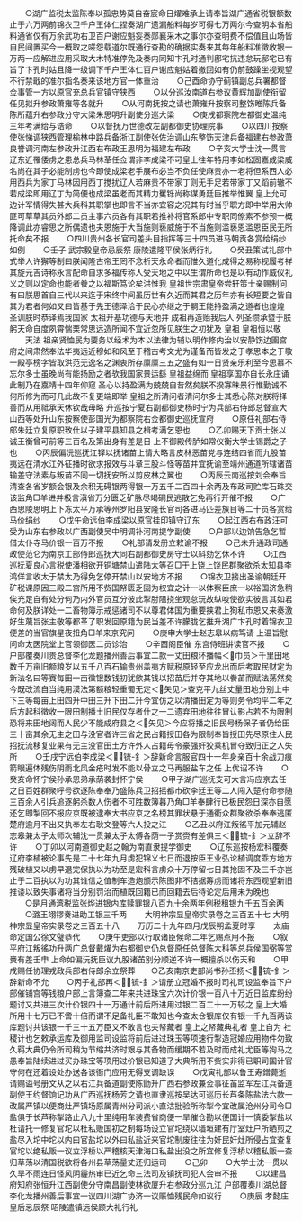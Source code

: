 <!-- { "loadSidebar": true } -->
　　○湖广监税太监陈奉以孤忠势莫自奋宸命日燿难承上请奉旨湖广通省税银额数止于六万两前锦衣卫千户王体仁捏奏湖广遗漏船料每岁可得七万两尔今查明本省船料通省仅有万余武功右卫百户谢应魁妄奏郧襄采木之事尔亦查明费不偿值且山场皆自民间置买今一概取之嗟怨载道尔既通行查勘的确据实奏来其每年船料准徵收银一万两一应解进应用采取大木特准停免及奏内同知卞孔时通判邸宅抗违怠玩邸宅已有旨了卞孔时姑且降一级调下千户王体仁百户谢应魁姑着撤回如有仍前鼓躁坐视观望不行禁戢的准尔指名奏来该地方官一体重治
　　○己酉命协守蓟镇副总兵署都督佥事管一方以原官充总兵官镇守狭西
　　○以分巡汝南道右参议黄辉加副使衔留任见拟升参政萧雍等各就升
　　○从河南抚按之请也萧雍升按察司整饬睢陈兵备陈所蕴升右参政分守大梁朱思明升副使分巡大梁
　　○庚戌都察院左都御史温纯三年考满给与诰命
　　○以督抚万世德改左副都御史协理院事
　　○以四川按察使张悌调狭西管理榆林中路兵备浙江副使张佐治调山东整饬天津兵备福建右参政萧良誉调河南左参政升江西右布政王思明为福建左布政
　　○辛亥大学士沈一贯言辽东近罹倭虏之患总兵马林革任佥谓非李成梁不可皇上往年特用李如松固嘉成梁威名尚在其子必能制虏也今即使成梁老手展布必当不负任使麻贵亦一老将但系西人必用西兵为家丁马林因用西丁搅扰辽人若麻贵不带家丁则无手足若带家丁又蹈前辙不若成梁即用辽丁为简便也成梁虽老而其精力矍铄尚称谋勇廷臣推举惟翼  皇上允可边计军情得失甚大兵科其职掌也即言不当亦宜容之况其有时当乎职方即中举用大帅匪可草草其员外郎二员主事六员各有其职若推补将官系郎中专职同僚素不参预一概降调此亦睿思之所偶遗也夫恩施于大当施则亵威施于不当施则滥亵恩滥恩臣民无所托命矣不报
　　○四川贵州各长官司差头目指挥等三十四员进马朝贡各赏给绢纱如例
　　○壬子  武宗毅皇帝忌辰祭  康陵遣隆平侯张炳行礼
　　○癸丑策试礼部中式举人许獬等制曰朕闻隆古帝王罔不念祈天永命者而惟久道化成得之易称视履考祥其旋元吉诗称永言配命自求多福传称人受天地之中以生谓所命也是以有动作威仪礼义之则以定命也能者餋之以福斯笃论矣洪惟我  皇祖世宗肃皇帝尝轩策士亲赐制问有曰朕思首自三代以来迄于宋终中间虽历世有久近而其君之历年亦有长短要之皆自其为君者何如又曰皆基于先王德泽洽于民心亦继之于嗣王能持盈满之道者也煌煌  圣训朕时恭译焉我国家  太祖开基功德与天地并  成祖再造贻我后人  列圣缵承暨于朕躬天命自度夙霄惴栗常思远造所闻不宜近忽所见朕生之初犹及  皇祖  皇祖恒以敬
　　天法  祖亲贤恤民为要务以经术为本以法律为辅以明作修内治以安静饬边圉宫府之间肃然奉法华夷远近穆如和风至于稽古考文尤为谨备而皆发之于孝思本之于敬一殿亭榜字皆取洪范无逸名之渊衷所存廪廪三五之盛有如一日贤亲乐利至今思慕不忘尔多士虽晚尚有能扬励之者欤我国家景运繇  皇祖益绵而  皇祖享国亦自长永庄诵此制乃在嘉靖十四年仰窥  圣心以持盈满为兢兢自昔然矣朕不揆寡昧景行惟勤诚不何所修为而可几此故不复更端即举  皇祖之所清问者清问尔多士其悉心陈对朕将择善而从用祗承天休钦哉毋略  升巡按宁夏右副都御史杨时宁为兵部右侍郎总督宣大山西等处升山东按察使彭国光为都察院右佥都御史巡抚宣府
　　○原任礼部右侍郎朱廷立复原职致仕以子建平县知县之楫考满乞恩也
　　○乙卯赐天下贡士张以诚王衡曾可前等三百名及第出身有差是日  上不御殿传胪如常仪衡大学士锡爵之子也
　　○丙辰偏沅巡抚江铎以抚诸苗上请大略言皮林恶苗党与连结四省而九股苗夷远在清水江外征播时欲求报效与斗章三股斗怪等苗并宜抚谕至靖州通道所辖诸苗输差守法素与叛苗不同一切抚安所以剪皮林之翼也
　　○丙辰云南巡按刘会奉旨清查各省岁额会银及余积无碍银两得银一万五千二百四十余两及布政司贮库石珠交该监角□羊进并极言滇省万分匮乏矿脉尽竭硐民逃散乞免再行开催不报
　　○广西思陵思明上下冻太平万承等州罗阳县安隆长官司各进马匹差族目等二十员各赏给马价绢纱
　　○戊午命远伯李成梁以原官挂印镇守辽东
　　○起江西右布政汪可受为山东右参政以广西副使吴中明调补河南提学副使
　　○户部以边饷告急乞暂借太仆寺马价银一百万不报
　　○礼部请发册立敕谕不报
　　○己未升通政司通政使范仑为南京工部侍郎巡抚大同右副都御史房守士以紏劾乞休不许
　　○江西巡抚夏良心言税使潘相欲开铜塘禁山遣陆太等召□于上饶上饶民群聚欲杀太知县李鸿佯言收太于禁太乃得免乞停开禁山以安地方不报
　　○锦衣卫接出圣谕朝廷开矿税课原因三殿二宫所用不赀国帑匮乏固为权宜之计一以体察臣庶一以裕国济急稍俟充足自有处分何乃内外官员互分彼此掣肘阻挠坐观怠玩故纵唆使欲实彼言其如君命何及朕详处一二畜物簿示戒惩诸司不以尊君体国为重要挟君上狥私市恩又来奏激好生蔑旨张主敬等都革了职发回原籍为民当差不许朦胧乞推升湖广卞孔时着锦衣卫便差的当官旗星夜扭角□羊来京究问
　　○庚申大学士赵志皋以病笃请  上温旨慰问命太医院堂上官领御医二员诊治
　　○辛酉阁臣催  东宫侍班讲读官不报
　　○户部覆奏川贵总督李化龙题播州善后事宜二款一丈田粮环播幅＜巾员＞千里田地数千万亩旧额粮岁以五千八百石输贵州盖夷方赋税原轻至应龙出而后考取民财定为新法名曰等賨每田一亩徵银数钱初犹歛其钱以招苗后并夺其地以餋苖而赋法荡然矣今既改流自当纯用漠法第额粮轻重蜀无定＜矢见＞查克平九丝丈量田地分别上中下三等每亩上田四升中田三升下田二升今宜仿之以清播田定为等则务令均平二年之后方起科徵收一限田制播土旧民仅存者什之一二遗弃田地往往冒认影占若不为限制恐将来田地阔而人民少不能成府县之＜矢见＞今应将播之旧民号杨保子者仍给田三十亩其余无主之田与没官者许三省之民占籍授田各为限制奉旨授田先尽原住人民招抚流移复业果有无主没官田土方许外人占籍毋令豪强奸狡乘机冒夺致归正之人失所
　　○壬戌宁远伯李成梁＜锍-釒＞辞新命言服官四十一年身亲百十余战刀痕箭眼遍体残伤阴雨北风金疮时发不能以骨立之马再服盐车之任  上优诏不许
　　○癸亥命怀宁侯孙承恩弟承荫袭封怀宁侯
　　○甲子湖广巡抚支可大言冯应京去任之日百姓群聚呼号欲逐陈奉奉乃盛陈兵卫招摇都市砍李廷王等二人闯入楚府命参随三百余人引兵追逐躬杀数人伤者不可胜数簿暮乃角□羊奉肆行已极民怨日深亦自愿还乞即掣回不报应京既被逮奉大书应京之名榜其罪状悬于通衢众群聚欲杀奉奉逃匿楚府逾月不出又执奉左右耿文登等六人投之江
　　○乙丑以府江叛徭平加元辅赵志皋兼太子太师次辅沈一贯兼太子太傅各荫一子赏赍有差俱三＜锍-釒＞立辞不许
　　○丁卯以河南道御史赵之翰为南直隶提学御史
　　○辽东巡按杨宏科覆奏辽府李植被论事先是二十七年九月虏犯锦义七日而退按臣王业弘论植调度乖方地方残破植又以虏早退完保执以为功至是宏科言虏众十万停留七日其抢固不及三千亦岂止于二百执以为功其谁信之值制车造炮颁示陈图非不拮据筹虏而诸将东西观望新旧推诿以致失事诸将当分别罚治而植既回籍已而回籍去后待论定后用未为晚也
　　○是月通湾税监张烨进银内库赎罪银八百九十余两年例税租银九千五百余两
　　○潞王翊镠奏进助工银三千两　
　大明神宗显皇帝实录卷之三百五十七
大明神宗显皇帝实录卷之三百五十八
　　万历二十九年四月戊辰朔孟夏时享
　　太庙命定国公徐文璧恭代
　　○庚午吏部以行取诸臣候命二年乞赐点用不报
　　○叙平府江叛徭功升两广总督戴燿为右都御史仍总督原任总督陈大科等总兵侯国弼等赏赉有差壬申  上命如偏沅抚臣议九股诸苖别分顺逆不许一概擅杀以伤天和
　　○甲戌赐任协理戎政兵部右侍郎余立祭葬　　○乙亥南京吏部尚书孙丕扬＜锍-釒＞辞新命不允
　　○丙子礼部再＜锍-釒＞请册立冠婚不报时司礼司设监奉旨下户部催铺宫等钱粮户部上言簿查二年来共进珠宝六次计价银一百八十万近日监库纷纷题讨又共进三次计价银四十一万通计前后所进用过银二百二十一万较之  皇上大婚所用十七万已不啻十倍而谓不足备礼臣不敢知也今查太仓银库仅有银一千九百两该库题讨共该银一千三十五万臣又不敢言也夫帑藏者  皇上之帑藏典礼者  皇上自为  社稷计也乞敕承运库及御用监司设监将前后进过珠玉等项速行掣造冠婚应用物件勿致久羁大典仍令所司稍为节缩共济时艰与其备物而缓期不若及时而成礼尤臣等狗马之愚奉旨陆续进过买办珠宝等项用过价银已知道了大典所用不赀实非得已职司国计官守何在还着设处办送各该衙门应用无得支调缺误
　　○戊寅礼部以鲁王寿鏳薨逝请赐谥号册文从之以右江兵备道副使陈勖升广西右参政兼佥事征苖监军左江兵备道副使王约督饷记功从广西巡抚杨芳之请也直隶巡按吴达可巡历长芦条陈盐法六款一改属严镇以便商灶严镇场原属青州分司派小直沽批验所称掣今宜改属沧州分司令□盐俱于长芦称掣路止八九十里纯用车装费省商便一旱催仓勘以便国计一慎委掣盐以杜请托一修复官坨以杜私贩国初之制每场设立官坨绕以墙垣建有厅室灶户所晒煎之盐尽入坨中坨以内曰官盐坨以外曰私盐近来官坨制废往往为奸民奸灶所侵占宜查复官坨以绝私贩一议立浮桥以严稽核天津海口私盐出没之所宜修复浮桥以稽私贩一查归草荡以清国税欲将各州县草荡量丈还归运司
　　○己卯
　　○大学士沈一贯以久旱不雨连日怪风阴霾热审已近乞命三法司及镇抚司犯人会审不报
　　○以建昌府知府张恒升江西副使分守南昌副使林欲厦升右参政分巡九江  户部覆奏川湖总督李化龙播州善后事宜一议四川湖广协济一议赈恤残民命如议行
　　○庚辰  孝懿庄皇后忌辰祭  昭陵遣镇远侯顾大礼行礼
